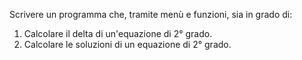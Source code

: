   
Scrivere un programma che, tramite menù e funzioni, sia in grado di:
1. Calcolare il delta di un'equazione di 2° grado.
2. Calcolare le soluzioni di un equazione di 2° grado.
